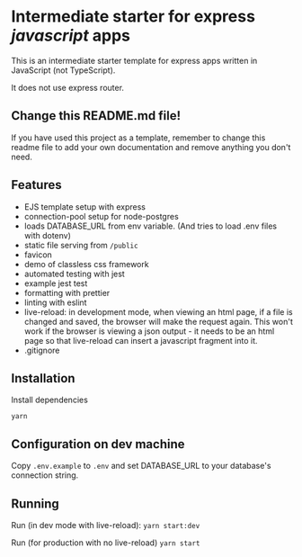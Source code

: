# Intermediate starter for express _javascript_ apps

This is an intermediate starter template for express apps written in JavaScript (not TypeScript).

It does not use express router.

## Change this README.md file!

If you have used this project as a template, remember to change this readme file to add your own documentation and remove anything you don't need.

## Features

-   EJS template setup with express
-   connection-pool setup for node-postgres
-   loads DATABASE_URL from env variable. (And tries to load .env files with dotenv)
-   static file serving from `/public`
-   favicon
-   demo of classless css framework
-   automated testing with jest
-   example jest test
-   formatting with prettier
-   linting with eslint
-   live-reload: in development mode, when viewing an html page, if a file is changed and saved, the browser will make the request again. This won't work if the browser is viewing a json output - it needs to be an html page so that live-reload can insert a javascript fragment into it.
-   .gitignore

## Installation

Install dependencies

`yarn`

## Configuration on dev machine

Copy `.env.example` to `.env` and set DATABASE_URL to your database's connection string.

## Running

Run (in dev mode with live-reload):
`yarn start:dev`

Run (for production with no live-reload)
`yarn start`
